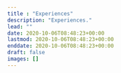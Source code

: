 ```yaml
---
title : "Experiences"
description: "Experiences."
lead: ""
date: 2020-10-06T08:48:23+00:00
lastmod: 2020-10-06T08:48:23+00:00
enddate: 2020-10-06T08:48:23+00:00
draft: false
images: []
---
```

